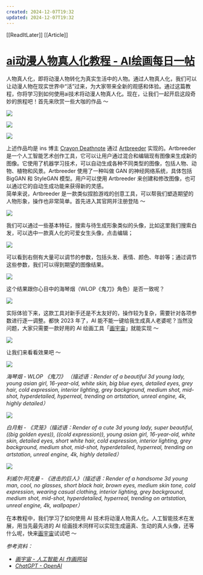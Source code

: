 ```yaml
---
created: 2024-12-07T19:32
updated: 2024-12-07T19:32
---
```

[[ReadItLater]] [[Article]]

# [ai动漫人物真人化教程 - AI绘画每日一帖](https://zhuanlan.zhihu.com/p/592706285?utm_id=0)

人物真人化，即将动漫人物转化为真实生活中的人物。通过人物真人化，我们可以让动漫人物在现实世界中“活”过来，为大家带来全新的观感和体验。通过这篇教程，你将学习到如何使用ai技术将动漫人物真人化。现在，让我们一起开启这段奇妙的旅程吧！首先来欣赏一些大咖的作品 ～

![](Read%20It%20Later/百宝箱/resource/v2-3bcded7ac385b7dedccf9660810c8a1f_r.jpg)

![](Read%20It%20Later/百宝箱/resource/v2-e8e8bd381ac5947616b7bf0375c8a873_r.jpg)

![](Read%20It%20Later/百宝箱/resource/v2-7b70f6d9598ff8fc1d2191dc2faf5457_r.jpg)

上述作品均是 ins 博主 [Crayon Deathnote](https://link.zhihu.com/?target=https%3A//www.instagram.com/artbreeder_anime/) 通过 [Artbreeder](https://www.artbreeder.com/) 实现的。Artbreeder 是一个人工智能艺术创作工具，它可以让用户通过混合和编辑现有图像来生成新的图像。它使用了机器学习技术，可以自动生成各种不同类型的图像，包括人物、动物、植物和风景。Artbreeder 使用了一种叫做 GAN 的神经网络系统，具体包括 BigGAN 和 StyleGAN 模型。用户可以使用 Artbreeder 来创建和修改图像，也可以通过它的自动生成功能来获得新的灵感。  
简单来说，Artbreeder 是一款类似捏脸游戏的创意工具，可以帮我们塑造期望的人物形象，操作也非常简单。首先进入其官网并注册登陆 ～

![](Read%20It%20Later/百宝箱/resource/v2-6b17f90d8ae6548c068768b3500f1342_r.jpg)

我们可以通过一些基本特征，搜索与待生成形象类似的头像，比如这里我们搜索白发，可以选中一款真人化的可爱女生头像，点击编辑；

![](Read%20It%20Later/百宝箱/resource/v2-b1575284824c37c5ed430467f784a40a_r.jpg)

可以看到右侧有大量可以调节的参数，包括头发、表情、颜色、年龄等；通过调节这些参数，我们可以得到期望的图像结果。

![](Read%20It%20Later/百宝箱/resource/v2-255d54504a3a39b412f88d0340aafc57_r.jpg)

这个结果跟你心目中的海琴烟（WLOP《鬼刀》角色）是否一致呢？

![](Read%20It%20Later/百宝箱/resource/v2-b044ef840a42ffd02d13ddc0828fe2d8_r.jpg)

实际体验下来，这款工具对新手还是不太友好的，操作较为复杂，需要针对各项参数进行逐一调整。都快 2023 年了，AI 能不能一键给我生成真人老婆呢？当然没问题，大家只需要一款好用的 AI 绘画工具「[画宇宙](https://link.zhihu.com/?target=https%3A//creator.nolibox.com/)」就能实现 ～

![](Read%20It%20Later/百宝箱/resource/v2-d22ca65432a91819d4402f45fe2e15e9_r.jpg)

让我们来看看效果吧 ～

![](Read%20It%20Later/百宝箱/resource/v2-a5a990bb0faef6d4b897ed8b8fda10f7_r.jpg)

*海琴烟 - WLOP 《鬼刀》 （描述语：Render of a beautiful 3d young lady, young asian girl, 16-year-old, white skin, big blue eyes, detailed eyes, grey hair, cold expression, interior lighting, grey background, medium shot, mid-shot, hyperdetailed, hyperreal, trending on artstation, unreal engine, 4k, highly detailed）*

![](Read%20It%20Later/百宝箱/resource/v2-43163422430130d2338892991724a233_r.jpg)

*白月魁 - 《灵笼》（描述语：Render of a cute 3d young lady, super beautiful, ((big golden eyes)), ((cold expression)), young asian girl, 16-year-old, white skin, detailed eyes, short white hair, cold expression, interior lighting, grey background, medium shot, mid-shot, hyperdetailed, hyperreal, trending on artstation, unreal engine, 4k, highly detailed）*

![](Read%20It%20Later/百宝箱/resource/v2-1bf4fa4654c34031f9e8570755fca8f0_r.jpg)

*利威尔·阿克曼 - 《进击的巨人》（描述语：Render of a handsome 3d young man, cool, no glasses, short black hair, brown eyes, medium skin tone, cold expression, wearing casual clothing, interior lighting, grey background, medium shot, mid-shot, hyperdetailed, hyperreal, trending on artstation, unreal engine, 4k, wallpaper）*

在本教程中，我们学习了如何使用 AI 技术将动漫人物真人化。人工智能技术在发展，用当先最先进的 AI 绘画技术同样可以实现生成逼真、生动的真人头像，还等什么呢，快来[画宇宙](https://link.zhihu.com/?target=https%3A//creator.nolibox.com/)试试吧 ～

*参考资料：*

-   *[画宇宙 - 人工智能 AI 作画网站](https://link.zhihu.com/?target=https%3A//creator.nolibox.com/)*
-   *[ChatGPT - OpenAI](https://link.zhihu.com/?target=https%3A//chat.openai.com/)*